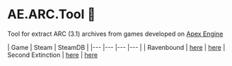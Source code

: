 # AE.ARC.Tool :see_no_evil:
Tool for extract ARC (3.1) archives from games developed on [Apex Engine](https://avalanchestudios.com/technology)

| Game   | Steam   | SteamDB   |
|---      |---    |---    |---    |
| Ravenbound | [here](https://store.steampowered.com/app/1307660) | [here](https://steamdb.info/app/1307660)
| Second Extinction | [here](https://store.steampowered.com/app/1024380) | [here](https://steamdb.info/app/1024380)